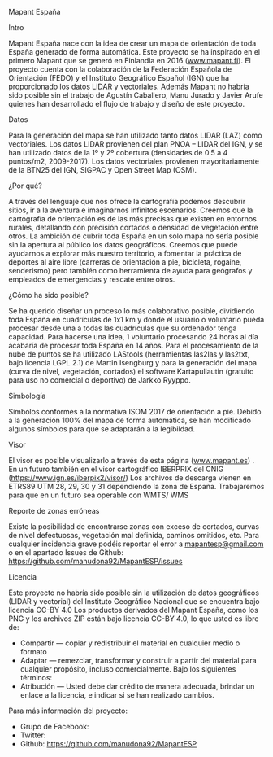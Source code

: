 Mapant España

Intro

Mapant España nace con la idea de crear un mapa de orientación de toda España generado de forma automática. Este proyecto se ha inspirado en el primero Mapant que se generó en Finlandia en 2016 (www.mapant.fi). 
El proyecto cuenta con la colaboración de la Federación Española de Orientación (FEDO) y el Instituto Geográfico Español (IGN) que ha proporcionado los datos LiDAR y vectoriales. Además Mapant no habría sido posible sin el trabajo de Agustín Caballero, Manu Jurado y Javier Arufe quienes han desarrollado el flujo de trabajo y diseño de este proyecto. 

Datos

Para la generación del mapa se han utilizado tanto datos LIDAR (LAZ) como vectoriales. Los datos LIDAR provienen del plan PNOA – LIDAR del IGN, y se han utilizado datos de la 1º y 2º cobertura (densidades de 0.5 a 4 puntos/m2, 2009-2017). Los datos vectoriales provienen mayoritariamente de la BTN25 del IGN, SIGPAC y Open Street Map (OSM). 

¿Por qué?

A través del lenguaje que nos ofrece la cartografía podemos descubrir sitios, ir a la aventura e imaginarnos infinitos escenarios. Creemos que la cartografía de orientación es de las más precisas que existen en entornos rurales, detallando con precisión cortados o densidad de vegetación entre otros. La ambición de cubrir toda España en un solo mapa no sería posible sin la apertura al público los datos geográficos. Creemos que puede ayudarnos a explorar más nuestro territorio, a fomentar la práctica de deportes al aire libre (carreras de orientación a pie, bicicleta, rogaine, senderismo) pero también como herramienta de ayuda para geógrafos y empleados de emergencias y rescate entre otros.  

¿Cómo ha sido posible?

Se ha querido diseñar un proceso lo más colaborativo posible, dividiendo toda España en cuadrículas de 1x1 km y donde el usuario o voluntario pueda procesar desde una a todas las cuadrículas que su ordenador tenga capacidad. Para hacerse una idea, 1 voluntario procesando 24 horas al día acabaría de procesar toda España en 14 años.
Para el procesamiento de la nube de puntos se ha utilizado LAStools (herramientas las2las y las2txt, bajo licencia LGPL 2.1) de Martin Isengburg y para la generación del mapa (curva de nivel, vegetación, cortados) el software Kartapullautin (gratuito para uso no comercial o deportivo) de Jarkko Ryyppo. 

Simbología

Símbolos conformes a la normativa ISOM 2017 de orientación a pie. Debido a la generación 100% del mapa de forma automática, se han modificado algunos símbolos para que se adaptarán a la legibildad. 

Visor

El visor es posible visualizarlo a través de esta página (www.mapant.es) . En un futuro también en el visor cartográfico IBERPRIX del CNIG (https://www.ign.es/iberpix2/visor/)
Los archivos de descarga vienen en ETRS89 UTM 28, 29, 30 y 31 dependiendo la zona de España. 
Trabajaremos para que en un futuro sea operable con WMTS/ WMS 

Reporte de zonas erróneas

Existe la posibilidad de encontrarse zonas con exceso de cortados, curvas de nivel defectuosas, vegetación mal definida, caminos omitidos, etc. Para cualquier incidencia grave podéis reportar el error a  mapantesp@gmail.com o en el apartado Issues de Github: https://github.com/manudona92/MapantESP/issues

Licencia

Este proyecto no habría sido posible sin la utilización de datos geográficos (LIDAR y vectorial) del Instituto Geográfico Nacional que se encuentra bajo licencia CC-BY 4.0
Los productos derivados del Mapant España, como los PNG y los archivos ZIP están bajo licencia CC-BY 4.0, lo que usted es libre de: 
-	Compartir — copiar y redistribuir el material en cualquier medio o formato
-	Adaptar — remezclar, transformar y construir a partir del material para cualquier propósito, incluso comercialmente.
    Bajo los siguientes términos:
-	Atribución — Usted debe dar crédito de manera adecuada, brindar un enlace a la licencia, e indicar si se han realizado cambios.

Para más información del proyecto: 

-	Grupo de Facebook:
-   Twitter: 
-	Github: https://github.com/manudona92/MapantESP

